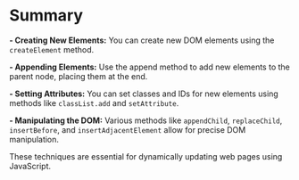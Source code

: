 # Summary

**- Creating New Elements:** You can create new DOM elements using the `createElement` method.

**- Appending Elements:** Use the append method to add new elements to the parent node, placing them at the end.

**- Setting Attributes:** You can set classes and IDs for new elements using methods like `classList.add` and `setAttribute`.

**- Manipulating the DOM:** Various methods like `appendChild`, `replaceChild`, `insertBefore`, and `insertAdjacentElement` allow for precise DOM manipulation.

These techniques are essential for dynamically updating web pages using JavaScript.

